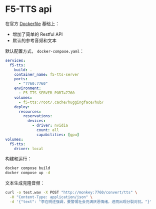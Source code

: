 # F5-TTS api

在官方 [Dockerfile](https://github.com/SWivid/F5-TTS/blob/main/Dockerfile) 基础上：

- 增加了简单的 Restful API
- 默认的参考音频和文本

默认配置方式， `docker-compose.yaml`：

```yaml
services:
  f5-tts:
    build: . 
    container_name: f5-tts-server
    ports:
      - "7760:7760"
    environment:
      - F5_TTS_SERVER_PORT=7760
    volumes:
      - f5-tts:/root/.cache/huggingface/hub/
    deploy:
      resources:
        reservations:
          devices:
            - driver: nvidia
              count: all
              capabilities: [gpu]
volumes:
  f5-tts:
    driver: local
```

构建和运行：

```bash
docker compose build
docker compose up -d
```

文本生成克隆音频：

```bash
curl -o test.wav -X POST "http://monkey:7760/convert/tts" \
  -H "Content-Type: application/json" \
  -d '{"text": "李在明还强调，要警惕社会充满厌恶情绪，进而出现分裂对抗。"}'
```